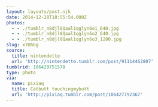 ```yaml
---
layout: layouts/post.njk
date: 2014-12-28T18:55:54.000Z
photos:
  - - ./tumblr_n8djl8Qaal1qglyn6o1_640.jpg
  - - ./tumblr_n8djl8Qaal1qglyn6o2_640.jpg
  - - ./tumblr_n8djl8Qaal1qglyn6o3_1280.jpg
slug: x7UhGg
source:
  title: nintendette
  url: 'http://nintendette.tumblr.com/post/91114462807'
tumblrid: 106429751578
type: photo
via:
  name: pixiaq
  title: Catbutt touchingmybutt
  url: 'http://pixiaq.tumblr.com/post/106427792367'
---
```


